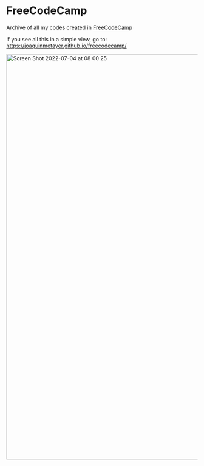 # FreeCodeCamp

Archive of all my codes created in <a href="freecodecamp.org">FreeCodeCamp</a>

If you see all this in a simple view, go to: https://joaquinmetayer.github.io/freecodecamp/

<img width="1066" alt="Screen Shot 2022-07-04 at 08 00 25" src="https://user-images.githubusercontent.com/83543601/177141820-96e218c2-6bfb-4402-825b-7a5973261847.png">

